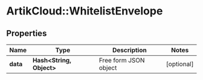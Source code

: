 # ArtikCloud::WhitelistEnvelope

## Properties
Name | Type | Description | Notes
------------ | ------------- | ------------- | -------------
**data** | **Hash&lt;String, Object&gt;** | Free form JSON object | [optional] 


